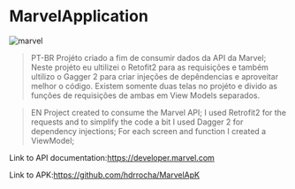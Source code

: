 
# MarvelApplication

![marvel](https://user-images.githubusercontent.com/18127700/44999463-d695e080-af93-11e8-88fa-7c3b3390a848.gif)

>PT-BR
Projéto criado a fim de consumir dados da API da Marvel;
Neste projéto eu ultilizei o Retofit2 para as requisições e também ultilizo o Gagger 2 para criar injeções de depêndencias e aproveitar melhor o código. Existem somente duas telas no projéto e divido as funções de requisições de ambas em View Models separados. 

>EN
Project created to consume the Marvel API;
I used Retrofit2 for the requests and to simplify the code a bit I used Dagger 2 for dependency injections;
For each screen and function I created a ViewModel;


Link to API documentation:https://developer.marvel.com

Link to APK:https://github.com/hdrrocha/MarvelApK
